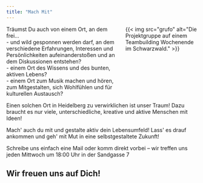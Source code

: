 ```yaml
---
title: "Mach Mit"
---
```


<div class="columns">
    <div class="column is-flex-middle">
        Träumst Du auch von einem Ort, an dem frei…<br>
        - und wild gesponnen werden darf, an dem verschiedene Erfahrungen, Interessen und Persönlichkeiten aufeinanderstoßen und an dem Diskussionen entstehen?<br>
        - einem Ort des Wissens und des bunten, aktiven Lebens?<br>
        - einem Ort zum Musik machen und hören, zum Mitgestalten, sich Wohlfühlen und für kulturellen Austausch?<br>
    </div>
    <div class="column">
        {{< img src="grufo" alt="Die Projektgruppe auf einem Teambuilding Wochenende im Schwarzwald." >}}
    </div>
</div>

Einen solchen Ort in Heidelberg zu verwirklichen ist unser Traum! Dazu braucht es nur viele, unterschiedliche, kreative und aktive Menschen mit Ideen!

Mach' auch du mit und gestalte aktiv dein Lebensumfeld!
Lass' es drauf ankommen und geh' mit Mut in eine selbstgestaltete Zukunft!

Schreibe uns einfach eine Mail oder komm direkt vorbei – wir treffen uns jeden Mittwoch um 18:00 Uhr in der Sandgasse 7

## Wir freuen uns auf Dich!
